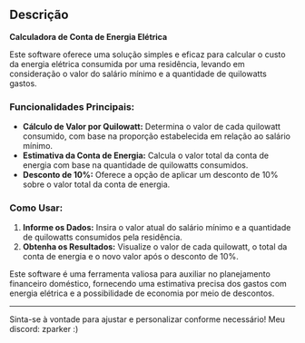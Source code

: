 ## Descrição

**Calculadora de Conta de Energia Elétrica**

Este software oferece uma solução simples e eficaz para calcular o custo da energia elétrica consumida por uma residência, levando em consideração o valor do salário mínimo e a quantidade de quilowatts gastos.

### Funcionalidades Principais:
- **Cálculo de Valor por Quilowatt:** Determina o valor de cada quilowatt consumido, com base na proporção estabelecida em relação ao salário mínimo.
- **Estimativa da Conta de Energia:** Calcula o valor total da conta de energia com base na quantidade de quilowatts consumidos.
- **Desconto de 10%:** Oferece a opção de aplicar um desconto de 10% sobre o valor total da conta de energia.

### Como Usar:
1. **Informe os Dados:** Insira o valor atual do salário mínimo e a quantidade de quilowatts consumidos pela residência.
2. **Obtenha os Resultados:** Visualize o valor de cada quilowatt, o total da conta de energia e o novo valor após o desconto de 10%.

Este software é uma ferramenta valiosa para auxiliar no planejamento financeiro doméstico, fornecendo uma estimativa precisa dos gastos com energia elétrica e a possibilidade de economia por meio de descontos.

---

Sinta-se à vontade para ajustar e personalizar conforme necessário!
Meu discord: zparker
:)
